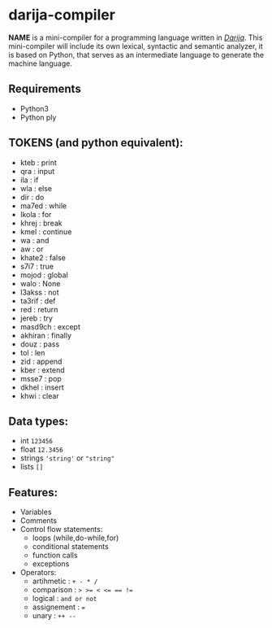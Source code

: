 # darija-compiler
**NAME** is a mini-compiler for a programming language written in *[Darija](https://en.wikipedia.org/wiki/Moroccan_Arabic)*. 
This mini-compiler will include its own lexical, syntactic and semantic analyzer, it is based on Python, that serves as an intermediate language to generate the machine language. 

## Requirements
* Python3
* Python ply

## TOKENS (and python equivalent):
* kteb : print
* qra : input
* ila  : if
* wla  : else
* dir  : do
* ma7ed  : while
* lkola  : for
* khrej  : break
* kmel  : continue
* wa  : and
* aw  : or
* khate2  : false
* s7i7  : true
* mojod  : global
* walo  : None
* l3akss  : not
* ta3rif  : def
* red  : return
* jereb  : try
* masd9ch  : except
* akhiran  : finally
* douz  : pass
* tol  : len
* zid  : append
* kber  : extend
* msse7  : pop
* dkhel  : insert
* khwi  : clear

## Data types:
* int `123456`
* float `12.3456`
* strings `'string'` or `"string"`
* lists `[]`

## Features:
* Variables
* Comments
* Control flow statements:
    - loops (while,do-while,for)
    - conditional statements
    - function calls
    - exceptions
* Operators:
    - artihmetic : `+ - * / `
    - comparison : `> >= < <= == !=`
    - logical : `and or not`
    - assignement : `=`
    - unary : `++ --`
